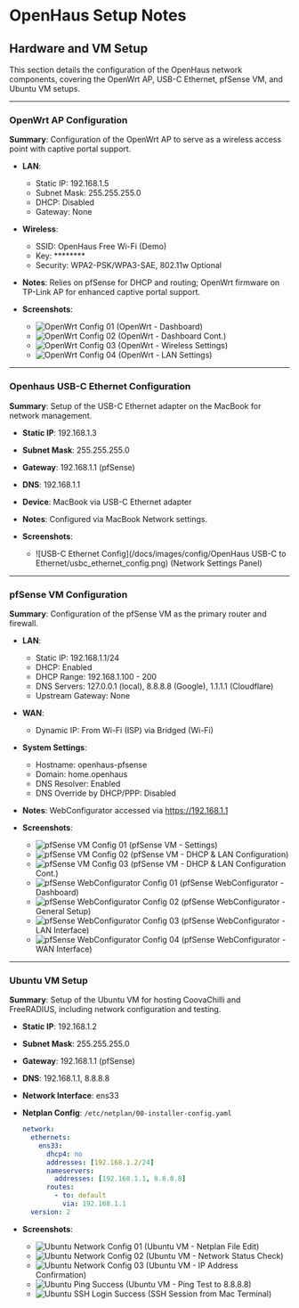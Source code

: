 # OpenHaus Setup Notes

## Hardware and VM Setup
This section details the configuration of the OpenHaus network components, covering the OpenWrt AP, USB-C Ethernet, pfSense VM, and Ubuntu VM setups.

---

### OpenWrt AP Configuration
**Summary**: Configuration of the OpenWrt AP to serve as a wireless access point with captive portal support.
- **LAN**:
  - Static IP: 192.168.1.5
  - Subnet Mask: 255.255.255.0
  - DHCP: Disabled
  - Gateway: None
- **Wireless**:
  - SSID: OpenHaus Free Wi-Fi (Demo)
  - Key: ********
  - Security: WPA2-PSK/WPA3-SAE, 802.11w Optional
- **Notes**: Relies on pfSense for DHCP and routing; OpenWrt firmware on TP-Link AP for enhanced captive portal support.
- **Screenshots**:
  
  - ![OpenWrt Config 01](/docs/images/config/OpenWrt/openwrt_config_01.png) (OpenWrt - Dashboard)
  - ![OpenWrt Config 02](/docs/images/config/OpenWrt/openwrt_config_02.png) (OpenWrt - Dashboard Cont.)
  - ![OpenWrt Config 03](/docs/images/config/OpenWrt/openwrt_config_03.png) (OpenWrt - Wireless Settings)
  - ![OpenWrt Config 04](/docs/images/config/OpenWrt/openwrt_config_04.png) (OpenWrt - LAN Settings)

---

### Openhaus USB-C Ethernet Configuration
**Summary**: Setup of the USB-C Ethernet adapter on the MacBook for network management.
- **Static IP**: 192.168.1.3
- **Subnet Mask**: 255.255.255.0
- **Gateway**: 192.168.1.1 (pfSense)
- **DNS**: 192.168.1.1
- **Device**: MacBook via USB-C Ethernet adapter
- **Notes**: Configured via MacBook Network settings.
- **Screenshots**:
  
  - ![USB-C Ethernet Config](/docs/images/config/OpenHaus USB-C to Ethernet/usbc_ethernet_config.png) (Network Settings Panel)

---

### pfSense VM Configuration
**Summary**: Configuration of the pfSense VM as the primary router and firewall.
- **LAN**:
  - Static IP: 192.168.1.1/24
  - DHCP: Enabled
  - DHCP Range: 192.168.1.100 - 200
  - DNS Servers: 127.0.0.1 (local), 8.8.8.8 (Google), 1.1.1.1 (Cloudflare)
  - Upstream Gateway: None
- **WAN**:
  - Dynamic IP: From Wi-Fi (ISP) via Bridged (Wi-Fi)
- **System Settings**:
  - Hostname: openhaus-pfsense
  - Domain: home.openhaus
  - DNS Resolver: Enabled
  - DNS Override by DHCP/PPP: Disabled
- **Notes**: WebConfigurator accessed via https://192.168.1.1
- **Screenshots**:
  
  - ![pfSense VM Config 01](/docs/images/config/pfSense/VM/pfsense_vm_config_01.png) (pfSense VM - Settings)
  - ![pfSense VM Config 02](/docs/images/config/pfSense/VM/pfsense_vm_config_02.png) (pfSense VM - DHCP & LAN Configuration)
  - ![pfSense VM Config 03](/docs/images/config/pfSense/VM/pfsense_vm_config_03.png) (pfSense VM - DHCP & LAN Configuration Cont.)
  - ![pfSense WebConfigurator Config 01](/docs/images/config/pfSense/WebConfigurator/pfsense_webconfigurator_config_01.png) (pfSense WebConfigurator - Dashboard)
  - ![pfSense WebConfigurator Config 02](/docs/images/config/pfSense/WebConfigurator/pfsense_webconfigurator_config_02.png) (pfSense WebConfigurator - General Setup)
  - ![pfSense WebConfigurator Config 03](/docs/images/config/pfSense/WebConfigurator/pfsense_webconfigurator_config_03.png) (pfSense WebConfigurator - LAN Interface)
  - ![pfSense WebConfigurator Config 04](/docs/images/config/pfSense/WebConfigurator/pfsense_webconfigurator_config_04.png) (pfSense WebConfigurator - WAN Interface)

---

### Ubuntu VM Setup
**Summary**: Setup of the Ubuntu VM for hosting CoovaChilli and FreeRADIUS, including network configuration and testing.
- **Static IP**: 192.168.1.2
- **Subnet Mask**: 255.255.255.0
- **Gateway**: 192.168.1.1 (pfSense)
- **DNS**: 192.168.1.1, 8.8.8.8
- **Network Interface**: ens33
- **Netplan Config**: `/etc/netplan/00-installer-config.yaml`
  ```yaml
  network:
    ethernets:
      ens33:
        dhcp4: no
        addresses: [192.168.1.2/24]
        nameservers:
          addresses: [192.168.1.1, 8.8.8.8]
        routes:
          - to: default
            via: 192.168.1.1
    version: 2
- **Screenshots**:
  
  - ![Ubuntu Network Config 01](/docs/images/config/Ubuntu/ubuntu_network_config_01.png) (Ubuntu VM - Netplan File Edit)
  - ![Ubuntu Network Config 02](/docs/images/config/Ubuntu/ubuntu_network_config_02.png) (Ubuntu VM - Network Status Check)
  - ![Ubuntu Network Config 03](/docs/images/config/Ubuntu/ubuntu_network_config_03.png) (Ubuntu VM - IP Address Confirmation)
  - ![Ubuntu Ping Success](/docs/images/config/Ubuntu/ubuntu_ping_success.png) (Ubuntu VM - Ping Test to 8.8.8.8)
  - ![Ubuntu SSH Login Success](/docs/images/config/Ubuntu/ubuntu_ssh_login_success.png) (SSH Session from Mac Terminal)
